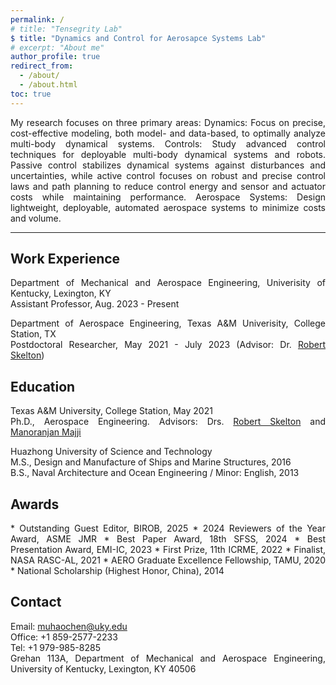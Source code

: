 ```yaml
---
permalink: /
# title: "Tensegrity Lab"
$ title: "Dynamics and Control for Aerosapce Systems Lab"
# excerpt: "About me"
author_profile: true
redirect_from:
  - /about/
  - /about.html
toc: true
---
```


<div style="text-align: justify;" markdown="1">

<!-- ## Tensegrity Lab -->
<!-- , integrated with signal processing resource design.  -->
<!-- rewrite -->
<!-- Tensegrity Lab seeks to develop new analytical tools to merge structure and control design with material science to create new structures and material systems. The structural paradigm for this research is tensegrity systems, creating minimal mass systems that allow minimal control energy within the constraints of allowable computational and sensing/actuating resources. The lab builds physical demonstrations of this integrated system design philosophy with material science to create new material systems. Robots are designed to deploy from small stowed packages. Robots are designed to harvest rocks and regolith from asteroids or the moon. Tensegrity structures are designed for deployment in space. Tensegrity Robots are designed to build tensegrity structures in space autonomously. Wings are designed without hinged surfaces to controllable shapes. Antennas are designed for deployment in space within operational accuracies. Impact tensegrity structures are designed to protect payloads at the impact on the moon or Mars. These studies employ data-based as well as model-based control methods. -->
<!-- : Structures, Dynamics, and Controls. Each area aims for optimal performance using minimal resources—including mass, dampers, sensors, actuators, computational cost, and control energy—according to specific loading and control requirements -->

<!-- The Space Structures, Dynamics, and Control (SSDC) Lab focuses on three primary areas: *Structures*: We design lightweight, deployable structures essential for space systems to minimize launch costs and payload volume. *Dynamics*: We focus on precise, cost-effective modeling, both model- and data-based, to optimally analyze multi-body dynamical systems. *Controls*: Our strategy includes advanced control techniques for deployable structures and robots. Passive control stabilizes structures against disturbances and uncertainties, while active control focuses on robust and precise control laws and path planning to reduce control energy and sensor and actuator costs while maintaining performance. -->
My research focuses on three primary areas: Dynamics: Focus on precise, cost-effective modeling, both model- and data-based, to optimally analyze multi-body dynamical systems. Controls: Study advanced control techniques for deployable multi-body dynamical systems and robots. Passive control stabilizes dynamical systems against disturbances and uncertainties, while active control focuses on robust and precise control laws and path planning to reduce control energy and sensor and actuator costs while maintaining performance. Aerospace Systems: Design lightweight, deployable, automated aerospace systems to minimize costs and volume. 
<!-- performance in space systems. This precision reduces computational demands, enabling real-time computing and control despite communication delays in orbit.  -->

<!-- integrates passive and active -->
<!-- manipulation and reference tracking, using efficient  -->

<!-- Please get in touch with me directly (muhaochen@uky.edu) if you are keen on tensegrity and require assistance. I am willing to offer guidance and support within my capabilities. -->

<!-- ## Research Keywords -->

<!--<div style="text-align: justify">  </div> -->
<!-- Muhao Chen, Ph.D., is a postdoctoral researcher at the Department of Aerospace Engineering, Texas A&M University, College Station. I am affiliated with the [Tensegrity Lab](https://bobskelton.github.io/) and [Land Air & Space Robotics (LASR) Laboratory](https://lasr.tamu.edu/) at Texas A&M University, College Station, TX.  -->
<!-- Muhao Chen, Ph.D., is an assistant professor at the Department of Mechanical and Aerospace Engineering, University of Kentucky, Lexington, KY. His research can be found on the [Research](https://muhao-chen.github.io/research/) page.  -->

<!-- ## Research Keywords -->
<!-- Tensegrity, Space Systems, Dynamics and Control Theory, Lightweight Deployable Automated Structures/Robotics, Noval Structure and Material Systems  -->
<!-- Tensegrity, Space Systems, Lightweight Structures, Deployable Structures, Noval Structure and Material Systems, Deployment Strategy -->

<!-- Dynamics and Control Theory, Lightweight Deployable Automated Structures/Robotics, Noval Structure and Material Systems  -->

<!-- Integrating Structure and Control Design -->

<!--His work mainly involves:</div>
* Integrating Structure and Control Design for Modeling and Control of Complex Systems
* Deployable Automated Systems 
* Lightweight Infrastructures for Long-term Earth/Planetary Explorations 
-->
<!--for Deep Space Explorations and Air, Land, and Underwater Applications-->

<!--Integrating Structure & Control Design, Robotics, Tensegrity, System Design, Space Habitat Design, Moon & Mar Mining, Dynamical Systems Theory, Model-Based and Data-based Control, Signal Processing, Fluid-based Structures.-->
---

## Work Experience
Department of Mechanical and Aerospace Engineering, Univerisity of Kentucky, Lexington, KY    
Assistant Professor, Aug. 2023 - Present

Department of Aerospace Engineering, Texas A&M Univerisity, College Station, TX    
Postdoctoral Researcher, May 2021 - July 2023 (Advisor: Dr. [Robert Skelton](https://bobskelton.github.io/))

<!-- Think -->
<!-- National Instruments Corporation
Assistant Application Engineer, July 2013 - Jan. 2015 -->
 <!-- & LabVIEW Club President at HUST, July 2013 - Jan. 2015  -->

 <!-- Considering add useful links for learning, orgnizations -->

## Education 
Texas A&M University, College Station, May 2021    
Ph.D., Aerospace Engineering. Advisors: Drs. [Robert Skelton](https://bobskelton.github.io/) and [Manoranjan Majji](https://engineering.tamu.edu/aerospace/profiles/majji-manoranjan.html)

Huazhong University of Science and Technology    
M.S., Design and Manufacture of Ships and Marine Structures, 2016      
B.S., Naval Architecture and Ocean Engineering / Minor: English, 2013

<!--
## Research Interest
* Integrating Structure & Control Design    
* Robotics and lightweight automated system
* Tensegrity and Origami Systems
* Dynamics and Control Theory    
* Space Systems and Infrastructures
-->

## Awards
<div style="text-align: justify;" markdown="1">
* Outstanding Guest Editor, BIROB, 2025   
* 2024 Reviewers of the Year Award, ASME JMR      
* Best Paper Award, 18th SFSS, 2024       
<!-- * Best Paper Award, 18th Sub-association for Stability and Fatigue of Steel Structures, CSCS, 2024       -->
<!-- * Outstanding Award, Natural Science Academic Papers, Suzhou City, 2024  -->
<!-- * Best Presentation Award, Multiscale Mechanics & Nanostructures, EMI-IC, 2023 -->
* Best Presentation Award, EMI-IC, 2023      
* First Prize, 11th ICRME, 2022   
<!-- International Conference on Rehabilitation Medicine and Engineering, 2022     -->
* Finalist, NASA RASC-AL, 2021   
 <!-- Special Edition: Moon to Mars Ice & Prospecting Challenge, 2021 -->
* AERO Graduate Excellence Fellowship, TAMU, 2020     
 <!-- Award, 2020     -->
<!-- * AERO Travel Grant, Texas A&M University, College Station, 2018-2019 -->
<!-- * First Prize, National Marine Vehicle Design Competition, Jul. 2015 -->
* National Scholarship (Highest Honor, China), 2014
 <!-- (the Highest Honor for Students in China), Dec. 2014 -->
<!-- * The Unique National Special Prize, Sunbird Cup Yacht Design Contest, Dec. 2014 -->
<!-- * First Prize, 6th National Contest on Energy Saving and Emission Reduction, Aug. 2013 -->
<!-- * Second Prize, the National Virtual Instrument Contest, May 2013 -->
<!-- * National Encouragement Scholarship, Oct. 2012 -->
<!-- * First Prize, 28th Hubei 12·9 Poetry and Prose Contest, Dec. 2012 -->
<!-- * Gold Prize, Provincial 7th Challenge Cup University Competition, Jun. 2012 -->
</div>

## Contact
Email: muhaochen@uky.edu    
Office: +1 859-2577-2233    
Tel: +1 979-985-8285            
Grehan 113A, Department of Mechanical and Aerospace Engineering, University of Kentucky, Lexington, KY 40506

<!-- ](https://engineering.tamu.edu/aerospace/about/facts.html), [TAMU](https://www.tamu.edu/)       -->

 <!-- 113A Grehan -->